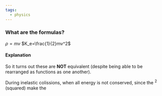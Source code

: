 ```yaml
---
tags:
  - physics
---
```

### What are the formulas?
$\rho=mv$ 
$K_e=\frac{1}{2}mv^2$

#### Explanation
So it turns out these are **NOT** equivalent (despite being able to be rearranged as functions as one another). 

During inelastic colissions, when all energy is not conserved, since the $^2$ (squared) make the 